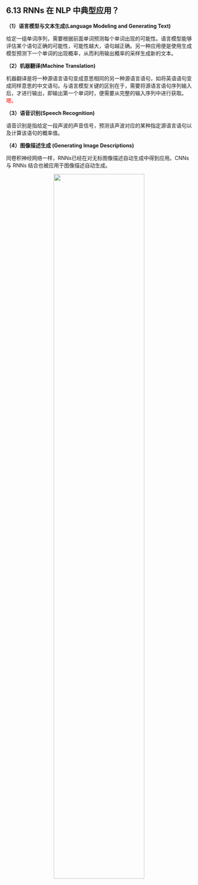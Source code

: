 


## 6.13 RNNs 在 NLP 中典型应用？

**（1）语言模型与文本生成(Language Modeling and Generating Text)**

给定一组单词序列，需要根据前面单词预测每个单词出现的可能性。语言模型能够评估某个语句正确的可能性，可能性越大，语句越正确。另一种应用便是使用生成模型预测下一个单词的出现概率，从而利用输出概率的采样生成新的文本。

**（2）机器翻译(Machine Translation)**

机器翻译是将一种源语言语句变成意思相同的另一种源语言语句，如将英语语句变成同样意思的中文语句。与语言模型关键的区别在于，需要将源语言语句序列输入后，才进行输出，即输出第一个单词时，便需要从完整的输入序列中进行获取。<span style="color:red;">嗯。</span>

**（3）语音识别(Speech Recognition)**

语音识别是指给定一段声波的声音信号，预测该声波对应的某种指定源语言语句以及计算该语句的概率值。

**（4）图像描述生成 (Generating Image Descriptions)**

同卷积神经网络一样，RNNs已经在对无标图像描述自动生成中得到应用。CNNs与 RNNs 结合也被应用于图像描述自动生成。

<p align="center">
    <img width="70%" height="70%" src="http://images.iterate.site/blog/image/20190722/13bFyLYcsgtp.png?imageslim">
</p>
